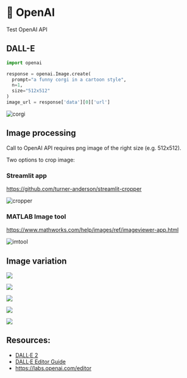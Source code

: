 # 🤖 OpenAI

Test OpenAI API

## DALL-E

```python
import openai

response = openai.Image.create(
  prompt="a funny corgi in a cartoon style",
  n=1,
  size="512x512"
)
image_url = response['data'][0]['url']
```

![corgi](img/funny%20corgi%20in%20a%20cartoon%20style.png)

## Image processing

Call to OpenAI API requires png image of the right size (e.g. 512x512). 

Two options to crop image:

### Streamlit app

https://github.com/turner-anderson/streamlit-cropper

![cropper](img/cropper_app.jpg)

### MATLAB Image tool

https://www.mathworks.com/help/images/ref/imageviewer-app.html

![imtool](img/imtool.jpg)

## Image variation

![](img/dechargement0.png)

![](img/dechargement1.png)

![](img/dechargement2.png)

![](img/dechargement3.png)

![](img/dechargement4.png)

## Resources:

* [DALL·E 2](https://openai.com/dall-e-2/)
* [DALL·E Editor Guide](https://help.openai.com/en/articles/6516417-dall-e-editor-guide)
* https://labs.openai.com/editor
